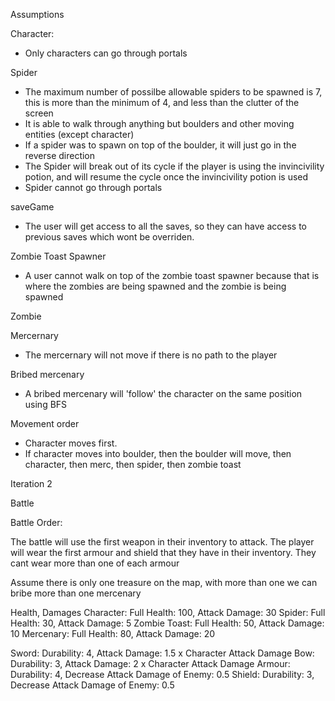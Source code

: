 Assumptions

Character:

- Only characters can go through portals

Spider

- The maximum number of possilbe allowable spiders to be spawned is 7, this is more than the minimum of 4, and less than the clutter of the screen
- It is able to walk through anything but boulders and other moving entities (except character)
- If a spider was to spawn on top of the boulder, it will just go in the reverse direction
- The Spider will break out of its cycle if the player is using the invincivility potion, and will resume the cycle once the invincivility potion is used
- Spider cannot go through portals

saveGame

- The user will get access to all the saves, so they can have access to previous saves which wont be overriden.

Zombie Toast Spawner

- A user cannot walk on top of the zombie toast spawner because that is where the zombies are being spawned and the zombie is being spawned

Zombie

Mercernary

- The mercernary will not move if there is no path to the player

Bribed mercenary

- A bribed mercenary will 'follow' the character on the same position using BFS

Movement order

- Character moves first.
- If character moves into boulder, then the boulder will move, then character, then merc, then spider, then zombie toast

Iteration 2

Battle

Battle Order:

The battle will use the first weapon in their inventory to attack.
The player will wear the first armour and shield that they have in their inventory. They cant wear more than one of each armour

Assume there is only one treasure on the map, with more than one we can bribe more than one mercenary

Health, Damages
Character: Full Health: 100, Attack Damage: 30
Spider: Full Health: 30, Attack Damage: 5
Zombie Toast: Full Health: 50, Attack Damage: 10
Mercenary: Full Health: 80, Attack Damage: 20

Sword: Durability: 4, Attack Damage: 1.5 x Character Attack Damage
Bow: Durability: 3, Attack Damage: 2 x Character Attack Damage
Armour: Durability: 4, Decrease Attack Damage of Enemy: 0.5
Shield: Durability: 3, Decrease Attack Damage of Enemy: 0.5
